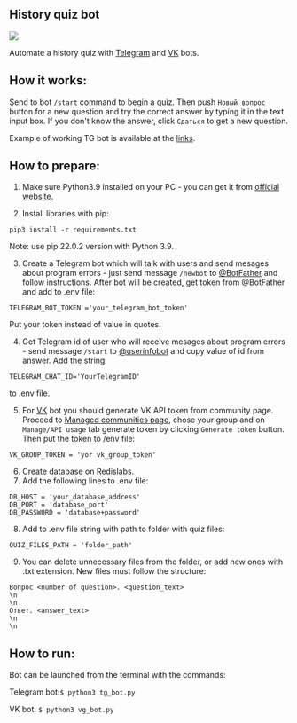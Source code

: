 ## History quiz bot

![](https://psv4.userapi.com/c237031/u328907/docs/d22/c4bf21793985/history_quiz_tg_demo.gif?extra=CEbKQqAqZmNVohHhmNls1nAp4uTMC1lAiushZ12R7bSoIXbqwPjAeb2ekmEjGkEmoHBwNKtMPfF-LajHTTn8yettWE-th-_jZXct_sZfq4U300ytXr9G46hmP_dE85_5nhhRX-KWEJ-Rt5ieEQ)

Automate a history quiz with [Telegram](https://t.me/QuizStoryBot) and [VK](https://vk.com/) bots.

## How it works:
Send to bot `/start` command to begin a quiz. Then push `Новый вопрос` button for a new question and try the correct answer by typing it in the text input box. If you don't know the answer, click `Сдаться` to get a new question.

Example of working TG bot is available at the [links](https://t.me/QuizStoryBot).

## How to prepare:
1. Make sure Python3.9 installed on your PC - you can get it from [official website](https://www.python.org/).


2. Install libraries with pip:
```
pip3 install -r requirements.txt
```
Note: use pip 22.0.2 version with Python 3.9.


3. Create a Telegram bot which will talk with users and send mesages about program errors - just send message `/newbot` to [@BotFather](https://telegram.me/BotFather) and follow instructions.
After bot will be created, get token from @BotFather and add to .env file:
```
TELEGRAM_BOT_TOKEN ='your_telegram_bot_token'
```
Put your token instead of value in quotes.


4. Get Telegram id of user who will receive mesages about program errors - send message `/start` to [@userinfobot](https://telegram.me/userinfobot) and copy value of id from answer.
Add the string
```
TELEGRAM_CHAT_ID='YourTelegramID'
```
to .env file.


5. For [VK](https://vk.com/) bot you should generate VK API token from community page. Proceed to [Managed communities page](https://vk.com/groups?tab=admin), chose your group and on `Manage/API usage` tab generate token by clicking `Generate token` button. Then put the token to /env file:
```
VK_GROUP_TOKEN = 'yor vk_group_token'
```

6. Create database on [Redislabs](https://redis.com/). 
7. Add the following lines to .env file:
```
DB_HOST = 'your_database_address'
DB_PORT = 'database_port'
DB_PASSWORD = 'database+password'
```
8. Add to .env file string with path to folder with quiz files:
```
QUIZ_FILES_PATH = 'folder_path'
```
9. You can delete unnecessary files from the folder, or add new ones with .txt extension. New files must follow the structure:
```
Вопрос <number of question>. <question_text>
\n
\n
Ответ. <answer_text>
\n
\n
```

## How to run:

Bot can be launched from the terminal with the commands:

Telegram bot:`$ python3 tg_bot.py`

VK bot: `$ python3 vg_bot.py`

